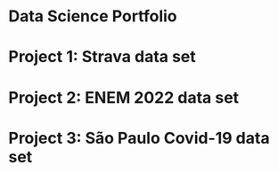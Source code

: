 # Data Science Portfolio





# Project 1: Strava data set



# Project 2: ENEM 2022 data set



# Project 3: São Paulo Covid-19 data set
